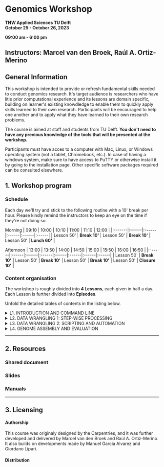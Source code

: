 # Genomics Workshop

**TNW Applied Sciences TU Delft**  
**October 25 - October 26, 2023**  

**09:00 am - 6:00 pm**  

**Instructors**: Marcel van den Broek, Raúl A. Ortiz-Merino  
---

## General Information

This workshop is intended to provide or refresh fundamental skills needed to conduct genomics research. It's target audience is researchers who have litle prior computational experience and its lessons are domain specific, building on learner's existing knowdledge to enable them to quickly apply skills learned to their own research. Participants will be encouraged to help one another and to apply what they have learned to their own research problems. 

The course is aimed at staff and students from TU Delft. **You don't need to have any previous knowledge of the tools that will be presented at the workshop.**  

Participants must have acces to a computer with Mac, Linux, or Windows operating system (not a tablet, Chromebook, etc.). In case of having a windows system, make sure to have access to PuTTY or otherwise install it by going to the installation page. Other specific software packages required can be consulted elsewhere. 

## 1. Workshop program

### Schedule

Each day we'll try and stick to the following routine with a 10' break per hour. Please kindly remind the instructors to keep an eye on the time if they're not doing so.

Morning
| 09:10  | 10:00 | 10:10 | 11:00 | 11:10 | 12:00 |
|:-------|:------|:------|:------|:------|:------|
| Lesson 50' | **Break 10'** | Lesson 50' | **Break 10'** | Lesson 50' | **Lunch 60'** |

Afternoon
| 13:00 | 13:50 | 14:00 | 14:50 | 15:00 | 15:50 | 16:00 | 16:50 |
|:------|:------|:------|:------|:------|:------|:------|:------|
| Lesson 50' | **Break 10'** | Lesson 50' | **Break 10'** | Lesson 50' | **Break 10'** | Lesson 50' | **Closure 10'** |

### Content organisation

The workshop is roughly divided into **4 Lessons**, each given in half a day. Each Lesson is further divided into **Episodes**.  

Unfold the detailed tables of contents in the listing below.  

<details> 
<summary>
L1. INTRODUCTION AND COMMAND LINE
</summary>

| Episode | Topic |  
|:----|:----|  
| **1.1** | **General introduction** |  
| --- |  |  
| **1.2** | **Connecting to the cloud** |  
| --- |  |  
| **1.3** | **Introduction to the command line** |  
| --- |  |  
  
</details>

<details> 
<summary>
L2. DATA WRANGLING 1: STEP-WISE PROCESSING
</summary>

| Episode | Topic |  
|:----|:----|  
| **2.1** | **Variant calling introduction** |  
| --- |  |  
| **2.2** | **Quality control: fastqc** |  
| --- |  |  
| **2.3** | **Trimming: trimmomatic** |  
| --- |  |  
| **2.4** | **Variant calling: processing and visualisation** |  
| --- |  |  
  
</details>

<details> 
<summary>
L3. DATA WRANGLING 2: SCRIPTING AND AUTOMATION
</summary>

| Episode | Topic |  
|:----|:----|  
| **3.1** | **  ** |  
| --- |  |  
| **3.2** | **  ** |  
| --- |  |  
| **3.3** | **  ** |  
| --- |  |  
  
  
</details>

<details> 
<summary>
L4. GENOME ASSEMBLY AND EVALUATION
</summary>

  
| Episode | Topic |  
|:----|:----|  
| **4.1** | ** ** |  
| --- |  |  
| **4.2** | **  ** |  
| --- |  |  
| **4.3** | **  ** |  
| --- |  |  
| **4.4** | **  ** |  
| --- |  |  

</details>
</details>

---
## 2. Resources

### Shared document

### Slides

### Manuals

---

## 3. Licensing

#### Authorship

This course was originaly designed by the Carpentries, and it was further developed and delivered by Marcel van den Broek and Raúl A. Ortiz-Merino. It also builds on developments made by Manuel Garcia Alvarez and Giordano Lipari.

#### Distribution
